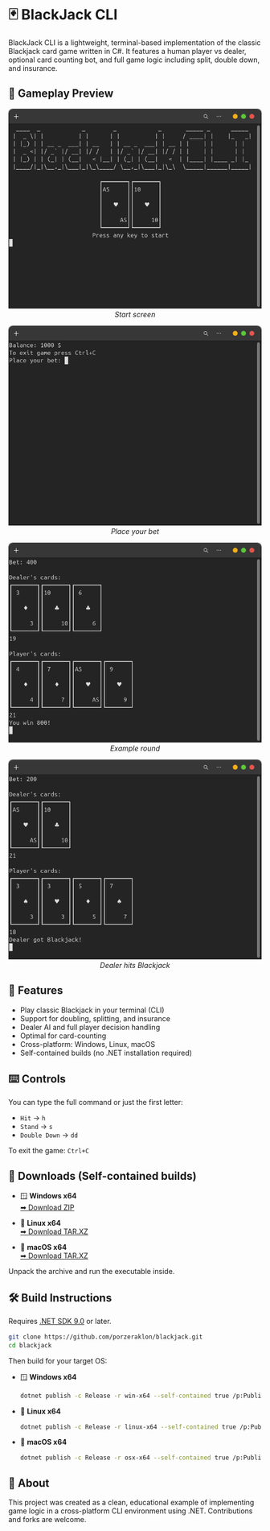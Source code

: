 # 🃏 BlackJack CLI

BlackJack CLI is a lightweight, terminal-based implementation of the classic Blackjack card game written in C#. It features a human player vs dealer, optional card counting bot, and full game logic including split, double down, and insurance.

## 📸 Gameplay Preview

<p align="center">
  <img src="assets/screenshots/title_screen.png" width="600"/>
  <br><em>Start screen</em>
</p>

<p align="center">
  <img src="assets/screenshots/betting_screen.png" width="600"/>
  <br><em>Place your bet</em>
</p>

<p align="center">
  <img src="assets/screenshots/example_round.png" width="600"/>
  <br><em>Example round</em>
</p>

<p align="center">
  <img src="assets/screenshots/dealers_blackjack.png" width="600"/>
  <br><em>Dealer hits Blackjack</em>
</p>

## 🎯 Features

- Play classic Blackjack in your terminal (CLI)
- Support for doubling, splitting, and insurance
- Dealer AI and full player decision handling
- Optimal for card-counting
- Cross-platform: Windows, Linux, macOS
- Self-contained builds (no .NET installation required)

## ⌨️ Controls

You can type the full command or just the first letter:

- `Hit` → `h`
- `Stand` → `s`
- `Double Down` → `dd`

To exit the game: `Ctrl+C`

## 🔽 Downloads (Self-contained builds)

- 🪟 **Windows x64**  
  [➡ Download ZIP](https://github.com/Porzeraklon/blackjack/releases/latest/download/BlackJackCLI-win-x64.zip)

- 🐧 **Linux x64**  
  [➡ Download TAR.XZ](https://github.com/Porzeraklon/blackjack/releases/latest/download/BlackJackCLI-linux-x64.tar.xz)

- 🍎 **macOS x64**  
  [➡ Download TAR.XZ](https://github.com/Porzeraklon/blackjack/releases/latest/download/BlackJackCLI-osx-x64.tar.xz)

Unpack the archive and run the executable inside.

## 🛠️ Build Instructions

Requires [.NET SDK 9.0](https://dotnet.microsoft.com/en-us/download/dotnet/9.0) or later.

```bash
git clone https://github.com/porzeraklon/blackjack.git
cd blackjack
```

Then build for your target OS:

- 🪟 **Windows x64**  
  ```bash
  dotnet publish -c Release -r win-x64 --self-contained true /p:PublishTrimmed=true
  ```

- 🐧 **Linux x64**  
  ```bash
  dotnet publish -c Release -r linux-x64 --self-contained true /p:PublishTrimmed=true
  ```

- 🍎 **macOS x64**  
  ```bash
  dotnet publish -c Release -r osx-x64 --self-contained true /p:PublishTrimmed=true
  ```

## 🙋 About

This project was created as a clean, educational example of implementing game logic in a cross-platform CLI environment using .NET.
Contributions and forks are welcome.
